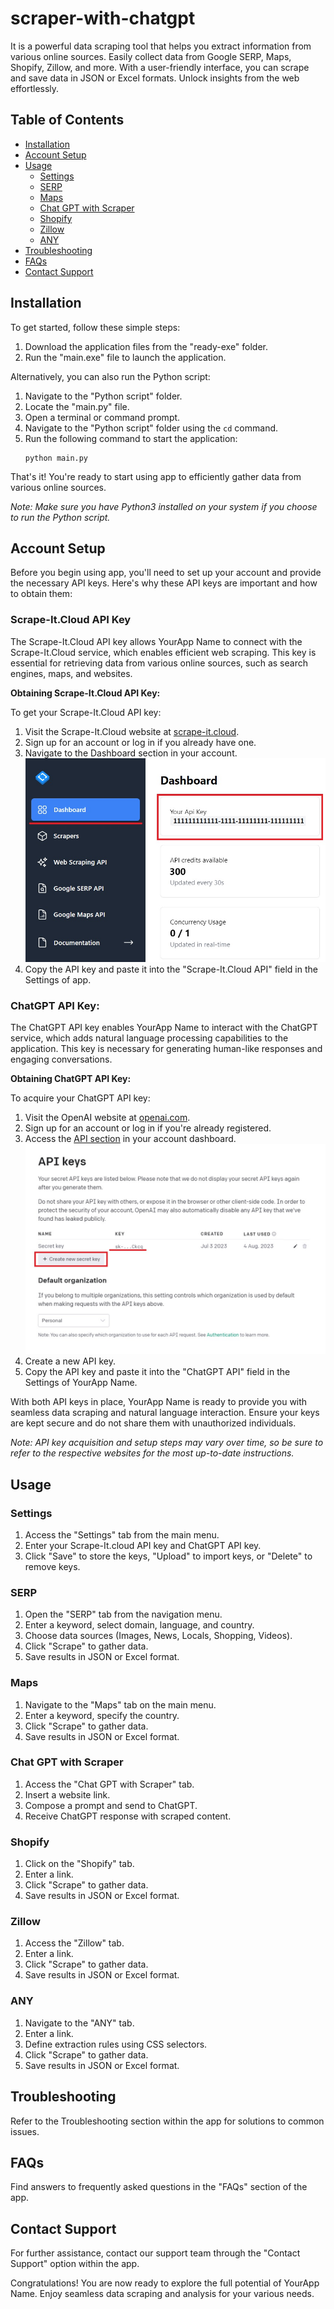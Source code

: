 # scraper-with-chatgpt
It is a powerful data scraping tool that helps you extract information from various online sources. Easily collect data from Google SERP, Maps, Shopify, Zillow, and more. With a user-friendly interface, you can scrape and save data in JSON or Excel formats. Unlock insights from the web effortlessly.

## Table of Contents

- [Installation](#installation)
- [Account Setup](#account-setup)
- [Usage](#usage)
  - [Settings](#settings)
  - [SERP](#serp)
  - [Maps](#maps)
  - [Chat GPT with Scraper](#chat-gpt-with-scraper)
  - [Shopify](#shopify)
  - [Zillow](#zillow)
  - [ANY](#any)
- [Troubleshooting](#troubleshooting)
- [FAQs](#faqs)
- [Contact Support](#contact-support)

## Installation

To get started, follow these simple steps:

1. Download the application files from the "ready-exe" folder.
2. Run the "main.exe" file to launch the application.

Alternatively, you can also run the Python script:

1. Navigate to the "Python script" folder.
2. Locate the "main.py" file.
3. Open a terminal or command prompt.
4. Navigate to the "Python script" folder using the `cd` command.
5. Run the following command to start the application:
   ```
   python main.py
   ```

That's it! You're ready to start using app to efficiently gather data from various online sources.

*Note: Make sure you have Python3 installed on your system if you choose to run the Python script.*

## Account Setup

Before you begin using app, you'll need to set up your account and provide the necessary API keys. Here's why these API keys are important and how to obtain them:

### Scrape-It.Cloud API Key
The Scrape-It.Cloud API key allows YourApp Name to connect with the Scrape-It.Cloud service, which enables efficient web scraping. This key is essential for retrieving data from various online sources, such as search engines, maps, and websites.

**Obtaining Scrape-It.Cloud API Key:**

To get your Scrape-It.Cloud API key:
1. Visit the Scrape-It.Cloud website at [scrape-it.cloud](https://scrape-it.cloud).
2. Sign up for an account or log in if you already have one.
3. Navigate to the Dashboard section in your account.
![API key](https://github.com/valka465/scraper-with-chatgpt/blob/main/images/1.jpg)
4. Copy the API key and paste it into the "Scrape-It.Cloud API" field in the Settings of app.

### ChatGPT API Key:
The ChatGPT API key enables YourApp Name to interact with the ChatGPT service, which adds natural language processing capabilities to the application. This key is necessary for generating human-like responses and engaging conversations.

**Obtaining ChatGPT API Key:**

To acquire your ChatGPT API key:
1. Visit the OpenAI website at [openai.com](https://www.openai.com/).
2. Sign up for an account or log in if you're already registered.
3. Access the [API section](https://platform.openai.com/account/api-keys) in your account dashboard.
![API key](https://github.com/valka465/scraper-with-chatgpt/blob/main/images/2.jpg)
4. Create a new API key.
5. Copy the API key and paste it into the "ChatGPT API" field in the Settings of YourApp Name.

With both API keys in place, YourApp Name is ready to provide you with seamless data scraping and natural language interaction. Ensure your keys are kept secure and do not share them with unauthorized individuals.

*Note: API key acquisition and setup steps may vary over time, so be sure to refer to the respective websites for the most up-to-date instructions.*

## Usage

### Settings

1. Access the "Settings" tab from the main menu.
2. Enter your Scrape-It.cloud API key and ChatGPT API key.
3. Click "Save" to store the keys, "Upload" to import keys, or "Delete" to remove keys.

### SERP

1. Open the "SERP" tab from the navigation menu.
2. Enter a keyword, select domain, language, and country.
3. Choose data sources (Images, News, Locals, Shopping, Videos).
4. Click "Scrape" to gather data.
5. Save results in JSON or Excel format.

### Maps

1. Navigate to the "Maps" tab on the main menu.
2. Enter a keyword, specify the country.
3. Click "Scrape" to gather data.
4. Save results in JSON or Excel format.

### Chat GPT with Scraper

1. Access the "Chat GPT with Scraper" tab.
2. Insert a website link.
3. Compose a prompt and send to ChatGPT.
4. Receive ChatGPT response with scraped content.

### Shopify

1. Click on the "Shopify" tab.
2. Enter a link.
3. Click "Scrape" to gather data.
4. Save results in JSON or Excel format.

### Zillow

1. Access the "Zillow" tab.
2. Enter a link.
3. Click "Scrape" to gather data.
4. Save results in JSON or Excel format.

### ANY

1. Navigate to the "ANY" tab.
2. Enter a link.
3. Define extraction rules using CSS selectors.
4. Click "Scrape" to gather data.
5. Save results in JSON or Excel format.

## Troubleshooting

Refer to the Troubleshooting section within the app for solutions to common issues.

## FAQs

Find answers to frequently asked questions in the "FAQs" section of the app.

## Contact Support

For further assistance, contact our support team through the "Contact Support" option within the app.

Congratulations! You are now ready to explore the full potential of YourApp Name. Enjoy seamless data scraping and analysis for your various needs.

[App URL]: http://yourappurl.com


